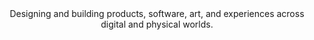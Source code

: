 <div align="center">
    Designing and building products, software, art, and experiences across digital and physical worlds.
</div>
